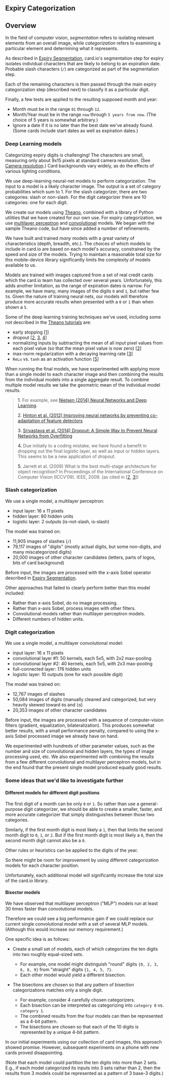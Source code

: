 Expiry Categorization
---------------------

## Overview

In the field of computer vision, *segmentation* refers to isolating relevant elements from an overall image, while *categorization* refers to examining a particular element and determining what it represents.

As described in [Expiry Segmentation](expiry_segmentation.md), card.io's segmentation step for expiry isolates individual characters that are likely to belong to an expiration date. Probable slash characters (`/`) are categorized as part of the segmentation step.

Each of the remaining characters is then passed through the main expiry categorization step (described next) to classify it as a particular digit.

Finally, a few tests are applied to the resulting supposed month and year:

* Month must be in the range `01` through `12`.
* Month/Year must be in the range `now` through `5 years from now`. (The choice of 5 years is somewhat arbitrary.)
* Ignore a date if it is no later than the best date we've already found. (Some cards include start dates as well as expiration dates.)


### Deep Learning models

Categorizing expiry digits is challenging! The characters are small, measuring only about 9x15 pixels at standard camera resolution. (See [Camera resolution](../camera_resolution.md).) Card backgrounds vary widely, as do the effects of various lighting conditions.

We use deep-learning neural-net models to perform categorization. The input to a model is a likely character image. The output is a set of category probabilities which sum to 1. For the slash categorizer, there are two categories: slash or non-slash. For the digit categorizer there are 10 categories: one for each digit.

We create our models using [Theano](http://www.deeplearning.net/software/theano/), combined with a library of Python utilities that we have created for our own use. For expiry categorization, we use [multilayer perceptron](http://www.deeplearning.net/tutorial/mlp.html#mlp) and [convolutional](http://www.deeplearning.net/tutorial/lenet.html#lenet) models. We began with the sample Theano code, but have since added a number of refinements.

We have built and trained *many* models with a great variety of characteristics (depth, breadth, etc.). The choices of which models to include in card.io are based on each model's accuracy, constrained by the speed and size of the models. Trying to maintain a reasonable total size for this mobile-device library significantly limits the complexity of models available to us.

Models are trained with images captured from a set of real credit cards which the card.io team has collected over several years. Unfortunately, this adds another limitation, as the range of expiration dates is narrow. For example, we have many, many images of the digits `0` and `1`, but rather few `5`s. Given the nature of training neural nets, our models will therefore produce more accurate results when presented with a `0` or `1` than when shown a `5`.

Some of the deep learning training techniques we've used, including some not described in the [Theano tutorials](http://www.deeplearning.net/tutorial/) are:

* early stopping [[1]](#1)
* dropout [[2](#2), [3](#3), [4](#4)]
* normalizing inputs by subtracting the mean of all input pixel values from each pixel value (so that the mean pixel value is now zero) [[2](#2)]
* max-norm regularization with a decaying learning rate [[3]](#3)
* `ReLu` vs. `tanh` as an activation function [[5]](#5)

When running the final models, we have experimented with applying more than a single model to each character image and then combining the results from the individual models into a single aggregate result. To combine multiple model results we take the geometric mean of the individual model results.

> <a id="1">1.</a> For example, see [Nielsen (2014) Neural Networks and Deep Learning](http://neuralnetworksanddeeplearning.com/chap3.html).
> 
> <a id="2">2.</a> [Hinton et al. (2012) Improving neural networks by preventing co-adaptation of feature detectors](http://arxiv.org/pdf/1207.0580.pdf)
> 
> <a id="3">3.</a> [Srivastava et al. (2014) Dropout: A Simple Way to Prevent Neural Networks from Overfitting](http://www.cs.toronto.edu/~rsalakhu/papers/srivastava14a.pdf)
>
> <a id="4">4.</a> Due initially to a coding mistake, we have found a benefit in dropping out the final logistic layer, as well as input or hidden layers. This seems to be a new application of dropout.
> 
> <a id="5">5.</a> Jarrett et al. (2009) What is the best multi-stage architecture for object recognition? In Proceedings of the International Conference on Computer Vision (ICCV’09). IEEE, 2009. (as cited in [[2](#2), [3](#3)])


### Slash categorization

We use a single model, a multilayer perceptron:

* input layer: 16 x 11 pixels
* hidden layer: 80 hidden units
* logistic layer: 2 outputs (is-not-slash, is-slash)

The model was trained on:

* 11,905 images of slashes (`/`)
* 79,117 images of "digits" (mostly actual digits, but some non-digits, and many miscategorized digits)
* 20,000 images of other character candidates (letters, parts of logos, bits of card background)

Before input, the images are processed with the x-axis Sobel operator described in [Expiry Segmentation](expiry_segmentation.md). 

Other approaches that failed to clearly perform better than this model included:

* Rather than x-axis Sobel, do no image processing.
* Rather than x-axis Sobel, process images with other filters.
* Convolutional models rather than multilayer perceptron models.
* Different numbers of hidden units.


### Digit categorization

We use a single model, a multilayer convolutional model:

* input layer: 16 x 11 pixels
* convolutional layer #1: 50 kernels, each 5x5, with 2x2 max-pooling
* convolutional layer #2: 40 kernels, each 5x5, with 2x3 max-pooling
* full-connected layer: 176 hidden units
* logistic layer: 10 outputs (one for each possible digit)

The model was trained on:

* 12,767 images of slashes
* 50,084 images of digits (manually cleaned and categorized, but very heavily skewed toward `0`s and `1`s)
* 20,353 images of other character candidates

Before input, the images are processed with a sequence of computer-vision filters (gradient, equalization, bilateralization). This produces somewhat better results, with a small performance penalty, compared to using the x-axis Sobel processed image we already have on hand.

We experimented with hundreds of other parameter values, such as the number and size of convolutional and hidden layers, the types of image processing used, etc. We also experimented with combining the results from a few different convolutional and multilayer perceptron models, but in the end found that the present single model produced equally good results.

### Some ideas that we'd like to investigate further

#### Different models for different digit positions

The first digit of a month can be only `0` or `1`. So rather than use a general-purpose digit categorizer, we should be able to create a smaller, faster, and more accurate categorizer that simply distinguishes between those two categories.

Similarly, if the first month digit is most likely a `1`, then that limits the second month digit to `0`, `1`, or `2`. But if the first month digit is most likely a `0`, then the second month digit cannot also be a `0`.

Other rules or heuristics can be applied to the digits of the year.

So there might be room for improvement by using different categorization models for each character position.

Unfortunately, each additional model will significantly increase the total size of the card.io library.


#### Bisector models

We have observed that multilayer perceptron ("MLP") models run at least 30 times faster than convolutional models.

Therefore we could see a big performance gain if we could replace our current single convolutional model with a set of several MLP models. (Although this would increase our memory requirement.)

One specific idea is as follows:

* Create a small set of models, each of which categorizes the ten digits into two roughly equal-sized sets.
  * For example, one model might distinguish "round" digits `{0, 2, 3, 6, 8, 9}` from "straight" digits `{1, 4, 5, 7}`.
  * Each other model would yield a different bisection.

* The bisections are chosen so that any pattern of bisection categorizations matches only a single digit.
  * For example, consider 4 carefully chosen categorizers.
  * Each bisection can be interpreted as categorizing into `category 0` vs. `category 1`.
  * The combined results from the four models can then be represented as a 4-bit pattern.
  * The bisections are chosen so that each of the 10 digits is represented by a unique 4-bit pattern.

In our initial experiments using our collection of card images, this approach showed promise. However, subsequent experiments on a phone with new cards proved disappointing.

(Note that each model could partition the ten digits into more than 2 sets. E.g., if each model categorized its inputs into 3 sets rather than 2, then the results from 3 models could be represented as a pattern of 3 base-3 digits.)
